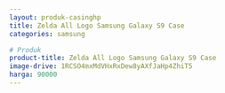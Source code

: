 ```yaml
---
layout: produk-casinghp
title: Zelda All Logo Samsung Galaxy S9 Case
categories: samsung

# Produk
product-title: Zelda All Logo Samsung Galaxy S9 Case
image-drive: 1RCSO4mxMdVHxRxDew8yAXfJaHp4ZhiT5
harga: 90000
---
```

